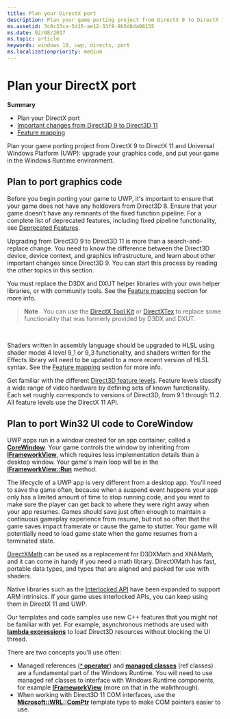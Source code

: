 ```yaml
---
title: Plan your DirectX port
description: Plan your game porting project from DirectX 9 to DirectX 11 and Universal Windows Platform (UWP)-- upgrade your graphics code, and put your game in the Windows Runtime environment.
ms.assetid: 3c0c33ca-5d15-ae12-33f8-9b5d8da08155
ms.date: 02/08/2017
ms.topic: article
keywords: windows 10, uwp, directx, port
ms.localizationpriority: medium
---
```

# Plan your DirectX port



**Summary**

-   Plan your DirectX port
-   [Important changes from Direct3D 9 to Direct3D 11](understand-direct3d-11-1-concepts.md)
-   [Feature mapping](feature-mapping.md)


Plan your game porting project from DirectX 9 to DirectX 11 and Universal Windows Platform (UWP): upgrade your graphics code, and put your game in the Windows Runtime environment.

## Plan to port graphics code


Before you begin porting your game to UWP, it's important to ensure that your game does not have any holdovers from Direct3D 8. Ensure that your game doesn't have any remnants of the fixed function pipeline. For a complete list of deprecated features, including fixed pipeline functionality, see [Deprecated Features](https://msdn.microsoft.com/library/windows/desktop/cc308047).

Upgrading from Direct3D 9 to Direct3D 11 is more than a search-and-replace change. You need to know the difference between the Direct3D device, device context, and graphics infrastructure, and learn about other important changes since Direct3D 9. You can start this process by reading the other topics in this section.

You must replace the D3DX and DXUT helper libraries with your own helper libraries, or with community tools. See the [Feature mapping](feature-mapping.md) section for more info.

> **Note**   You can use the [DirectX Tool Kit](https://go.microsoft.com/fwlink/p/?LinkID=248929) or [DirectXTex](https://go.microsoft.com/fwlink/p/?LinkID=248926) to replace some functionality that was formerly provided by D3DX and DXUT.

 

Shaders written in assembly language should be upgraded to HLSL using shader model 4 level 9\_1 or 9\_3 functionality, and shaders written for the Effects library will need to be updated to a more recent version of HLSL syntax. See the [Feature mapping](feature-mapping.md) section for more info.

Get familiar with the different [Direct3D feature levels](https://msdn.microsoft.com/library/windows/desktop/ff476876). Feature levels classify a wide range of video hardware by defining sets of known functionality. Each set roughly corresponds to versions of Direct3D, from 9.1 through 11.2. All feature levels use the DirectX 11 API.

## Plan to port Win32 UI code to CoreWindow


UWP apps run in a window created for an app container, called a [**CoreWindow**](https://msdn.microsoft.com/library/windows/apps/br208225). Your game controls the window by inheriting from [**IFrameworkView**](https://msdn.microsoft.com/library/windows/apps/hh700478), which requires less implementation details than a desktop window. Your game's main loop will be in the [**IFrameworkView::Run**](https://msdn.microsoft.com/library/windows/apps/hh700505) method.

The lifecycle of a UWP app is very different from a desktop app. You'll need to save the game often, because when a suspend event happens your app only has a limited amount of time to stop running code, and you want to make sure the player can get back to where they were right away when your app resumes. Games should save just often enough to maintain a continuous gameplay experience from resume, but not so often that the game saves impact framerate or cause the game to stutter. Your game will potentially need to load game state when the game resumes from a terminated state.

[DirectXMath](https://msdn.microsoft.com/library/windows/desktop/ee415571) can be used as a replacement for D3DXMath and XNAMath, and it can come in handy if you need a math library. DirectXMath has fast, portable data types, and types that are aligned and packed for use with shaders.

Native libraries such as the [Interlocked API](https://msdn.microsoft.com/library/windows/desktop/dd405529) have been expanded to support ARM intrinsics. If your game uses interlocked APIs, you can keep using them in DirectX 11 and UWP.

Our templates and code samples use new C++ features that you might not be familiar with yet. For example, asynchronous methods are used with [**lambda expressions**](https://msdn.microsoft.com/library/windows/apps/dd293608.aspx) to load Direct3D resources without blocking the UI thread.

There are two concepts you'll use often:

-   Managed references ([**^ operator**](https://msdn.microsoft.com/library/windows/apps/yk97tc08.aspx)) and [**managed classes**](https://msdn.microsoft.com/library/windows/apps/6w96b5h7.aspx) (ref classes) are a fundamental part of the Windows Runtime. You will need to use managed ref classes to interface with Windows Runtime components, for example [**IFrameworkView**](https://msdn.microsoft.com/library/windows/apps/hh700478) (more on that in the walkthrough).
-   When working with Direct3D 11 COM interfaces, use the [**Microsoft::WRL::ComPtr**](https://msdn.microsoft.com/library/windows/apps/br244983.aspx) template type to make COM pointers easier to use.

 

 





